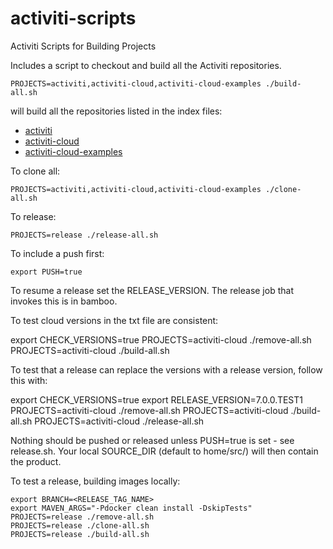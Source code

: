 # activiti-scripts
Activiti Scripts for Building Projects

Includes a script to checkout and build all the Activiti repositories.

    PROJECTS=activiti,activiti-cloud,activiti-cloud-examples ./build-all.sh

will build all the repositories listed in the index files:

* [activiti](./repos-activiti.txt)
* [activiti-cloud](./repos-activiti-cloud.txt)
* [activiti-cloud-examples](./repos-activiti-examples.txt)

To clone all:

    PROJECTS=activiti,activiti-cloud,activiti-cloud-examples ./clone-all.sh

To release:

    PROJECTS=release ./release-all.sh

To include a push first:

    export PUSH=true

To resume a release set the RELEASE_VERSION. The release job that invokes this is in bamboo.

To test cloud versions in the txt file are consistent:
   
   export CHECK_VERSIONS=true
   PROJECTS=activiti-cloud ./remove-all.sh
   PROJECTS=activiti-cloud ./build-all.sh

To test that a release can replace the versions with a release version, follow this with:

   export CHECK_VERSIONS=true
   export RELEASE_VERSION=7.0.0.TEST1
   PROJECTS=activiti-cloud ./remove-all.sh
   PROJECTS=activiti-cloud ./build-all.sh
   PROJECTS=activiti-cloud ./release-all.sh
   
Nothing should be pushed or released unless PUSH=true is set - see release.sh. Your local SOURCE_DIR (default to home/src/) will then contain the product.

To test a release, building images locally:

    export BRANCH=<RELEASE_TAG_NAME>
    export MAVEN_ARGS="-Pdocker clean install -DskipTests"
    PROJECTS=release ./remove-all.sh
    PROJECTS=release ./clone-all.sh
    PROJECTS=release ./build-all.sh

